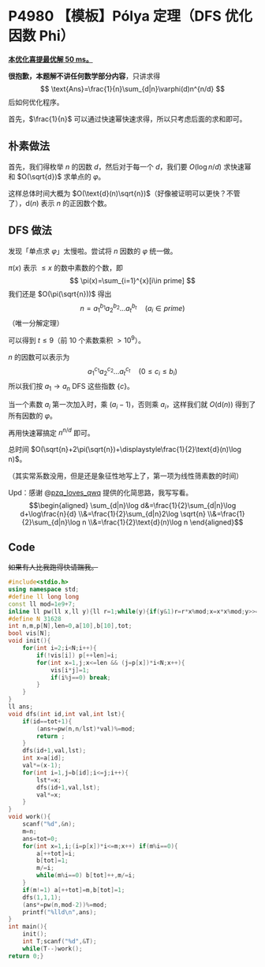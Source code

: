 # P4980 【模板】Pólya 定理（DFS 优化因数 Phi）

[**本优化喜提最优解 50 ms。**](https://www.luogu.com.cn/record/77674348)

**很抱歉，本题解不讲任何数学部分内容**，只讲求得
$$
\text{Ans}=\frac{1}{n}\sum_{d|n}\varphi(d)n^{n/d}
$$
后如何优化程序。

首先，$\frac{1}{n}$ 可以通过快速幂快速求得，所以只考虑后面的求和即可。

## 朴素做法

首先，我们得枚举 $n$ 的因数 $d$，然后对于每一个 $d$，我们要 $O(\log n/d)$ 求快速幂和 $O(\sqrt{d})$ 求单点的 $\varphi$。

这样总体时间大概为 $O(\text{d}(n)\sqrt{n})$（好像被证明可以更快？不管了），$\text{d}(n)$ 表示 $n$ 的正因数个数。

## DFS 做法

发现「单点求 $\varphi$」太慢啦。尝试将 $n$ 因数的 $\varphi$ 统一做。

$\pi(x)$ 表示 $\le x$ 的数中素数的个数，即
$$
\pi(x)=\sum_{i=1}^{x}[i\in prime]
$$
我们还是 $O(\pi(\sqrt{n}))$ 得出
$$
n=a_1^{b_1}a_2^{b_2}\dots a_t^{b_t}\quad(a_i\in prime)
$$
（唯一分解定理）

可以得到 $t\le 9$（前 $10$ 个素数乘积 $>10^9$）。

$n$ 的因数可以表示为
$$
a_1^{c_1}a_2^{c_2}\dots a_t^{c_t}\quad(0\le c_i\le b_i)
$$
所以我们按 $a_1\to a_n$ DFS 这些指数 $\{c\}$。

当一个素数 $a_i$ 第一次加入时，乘 $(a_i-1)$，否则乘 $a_i$，这样我们就 $O(\text{d}(n))$ 得到了所有因数的 $\varphi$。

再用快速幂搞定 $n^{n/d}$ 即可。

总时间 $O(\sqrt{n}+2\pi(\sqrt{n})+\displaystyle\frac{1}{2}\text{d}(n)\log n)$。

（其实常系数没用，但是还是象征性地写上了，第一项为线性筛素数的时间）

Upd：感谢 @[pzq_loves_qwq](https://www.luogu.com.cn/user/384214) 提供的化简思路，我写写看。
$$\begin{aligned}
\sum_{d|n}\log d&=\frac{1}{2}\sum_{d|n}\log d+\log\frac{n}{d}
\\&=\frac{1}{2}\sum_{d|n}2\log \sqrt{n}
\\&=\frac{1}{2}\sum_{d|n}\log n
\\&=\frac{1}{2}\text{d}(n)\log n
\end{aligned}$$
## Code

~~如果有人比我跑得快请踹我。~~

```cpp
#include<stdio.h>
using namespace std;
#define ll long long
const ll mod=1e9+7;
inline ll pw(ll x,ll y){ll r=1;while(y){if(y&1)r=r*x%mod;x=x*x%mod;y>>=1;}return r;}
#define N 31628
int n,m,p[N],len=0,a[10],b[10],tot;
bool vis[N];
void init(){
	for(int i=2;i<N;i++){
		if(!vis[i]) p[++len]=i;
		for(int x=1,j;x<=len && (j=p[x])*i<N;x++){
			vis[i*j]=1;
			if(i%j==0) break;
		}
	}
}
ll ans;
void dfs(int id,int val,int lst){
	if(id==tot+1){
		(ans+=pw(n,n/lst)*val)%=mod;
		return ;
	}
	dfs(id+1,val,lst);
	int x=a[id];
	val*=(x-1);
	for(int i=1,j=b[id];i<=j;i++){
		lst*=x;
		dfs(id+1,val,lst);
		val*=x;
	}
}
void work(){
	scanf("%d",&n);
	m=n;
	ans=tot=0;
	for(int x=1,i;(i=p[x])*i<=m;x++) if(m%i==0){
		a[++tot]=i;
		b[tot]=1;
		m/=i;
		while(m%i==0) b[tot]++,m/=i;
	}
	if(m!=1) a[++tot]=m,b[tot]=1;
	dfs(1,1,1);
	(ans*=pw(n,mod-2))%=mod;
	printf("%lld\n",ans);
}
int main(){
	init();
	int T;scanf("%d",&T);
	while(T--)work();
return 0;}
```